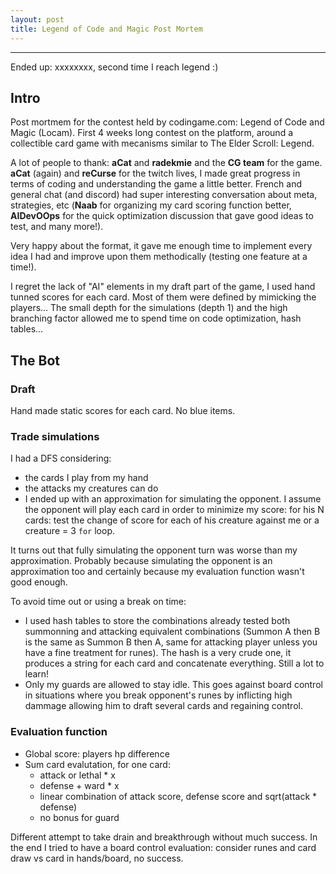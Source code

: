 ```yaml
---
layout: post
title: Legend of Code and Magic Post Mortem
---
```

___

Ended up: xxxxxxxx, second time I reach legend :)

## Intro
Post mortmem for the contest held by codingame.com: Legend of Code and Magic (Locam). First 4 weeks long contest on the platform, around a collectible card game with mecanisms similar to The Elder Scroll: Legend.

A lot of people to thank: **aCat** and **radekmie** and the **CG team** for the game. **aCat** (again) and **reCurse** for the twitch lives, I made great progress in terms of coding and understanding the game a little better.
French and general chat (and discord) had super interesting conversation about meta, strategies, etc (**Naab** for organizing my card scoring function better, **AIDevOOps** for the quick optimization discussion that gave good ideas to test, and many more!).

Very happy about the format, it gave me enough time to implement every idea I had and improve upon them methodically (testing one feature at a time!).

I regret the lack of "AI" elements in my draft part of the game, I used hand tunned scores for each card. Most of them were defined by mimicking the players... The small depth for the simulations (depth 1) and the high branching factor allowed me to spend time on code optimization, hash tables...

## The Bot

### Draft
Hand made static scores for each card. No blue items.

### Trade simulations
I had a DFS considering:
- the cards I play from my hand
- the attacks my creatures can do
- I ended up with an approximation for simulating the opponent. I assume the opponent will play each card in order to minimize my score: for his N cards: test the change of score for each of his creature against me or a creature = 3 `for` loop.

It turns out that fully simulating the opponent turn was worse than my approximation. Probably because simulating the opponent is an approximation too and certainly because my evaluation function wasn't good enough.

To avoid time out or using a break on time:
- I used hash tables to store the combinations already tested both summonning and attacking equivalent combinations (Summon A then B is the same as Summon B then A, same for attacking player unless you have a fine treatment for runes). The hash is a very crude one, it produces a string for each card and concatenate everything. Still a lot to learn!
- Only my guards are allowed to stay idle. This goes against board control in situations where you break opponent's runes by inflicting high dammage allowing him to draft several cards and regaining control.

### Evaluation function
- Global score: players hp difference
- Sum card evalutation, for one card:
    - attack or lethal * x
    - defense + ward * x
    - linear combination of attack score, defense score and sqrt(attack * defense)
    - no bonus for guard

Different attempt to take drain and breakthrough without much success. In the end I tried to have a board control evaluation: consider runes and card draw vs card in hands/board, no success.
